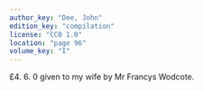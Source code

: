 ```yaml
---
author_key: "Dee, John"
edition_key: "compilation"
license: "CC0 1.0"
location: "page 96"
volume_key: "I"
---
```

£4. 6. 0 given to my wife by Mr Francys Wodcote.
